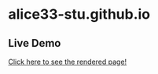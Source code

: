 # alice33-stu.github.io

## Live Demo

[Click here to see the rendered page!](https://alice33-stu.github.io/heart-failure-prediction-project/final_131.html)

